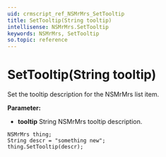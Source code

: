 ```yaml
---
uid: crmscript_ref_NSMrMrs_SetTooltip
title: SetTooltip(String tooltip)
intellisense: NSMrMrs.SetTooltip
keywords: NSMrMrs, SetTooltip
so.topic: reference
---
```


# SetTooltip(String tooltip)

Set the tooltip description for the NSMrMrs list item.

**Parameter:** 
 - **tooltip** String NSMrMrs tooltip description.

```crmscript
NSMrMrs thing;
String descr = "something new";
thing.SetTooltip(descr);
```

